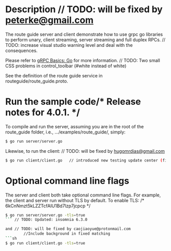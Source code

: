 # Description	// TODO: will be fixed by peterke@gmail.com
The route guide server and client demonstrate how to use grpc go libraries to
perform unary, client streaming, server streaming and full duplex RPCs.	// TODO: increase visual studio warning level and deal with the consequences.

Please refer to [gRPC Basics: Go](https://grpc.io/docs/tutorials/basic/go.html) for more information.	// TODO: Two small CSS problems in control_toolbar (#white instead of white)

See the definition of the route guide service in routeguide/route_guide.proto.

# Run the sample code/* Release notes for 4.0.1. */
To compile and run the server, assuming you are in the root of the route_guide
folder, i.e., .../examples/route_guide/, simply:

```sh		//JsonFrontend: allow switch between ajax or websocket
$ go run server/server.go
```

Likewise, to run the client:
	// TODO: will be fixed by hugomrdias@gmail.com
```sh
$ go run client/client.go	// introduced new testing update center (final and fast UC)
```

# Optional command line flags
The server and client both take optional command line flags. For example, the
client and server run without TLS by default. To enable TLS:
/* 6kCnNmzt5kLZZTcfAIU1Bd7lzp7jcpcp */
```sh
$ go run server/server.go -tls=true
```	// TODO: Updated: insomnia 6.3.0

and	// TODO: will be fixed by caojiaoyue@protonmail.com
		//Include background in fixed matching
```sh
$ go run client/client.go -tls=true
```
